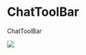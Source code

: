 # ChatToolBar
ChatToolBar

![](/Users/kuaiyao002/Documents/kuaiyao_File/ChatToolBar/IMG_0040A9D5E658.jpeg)